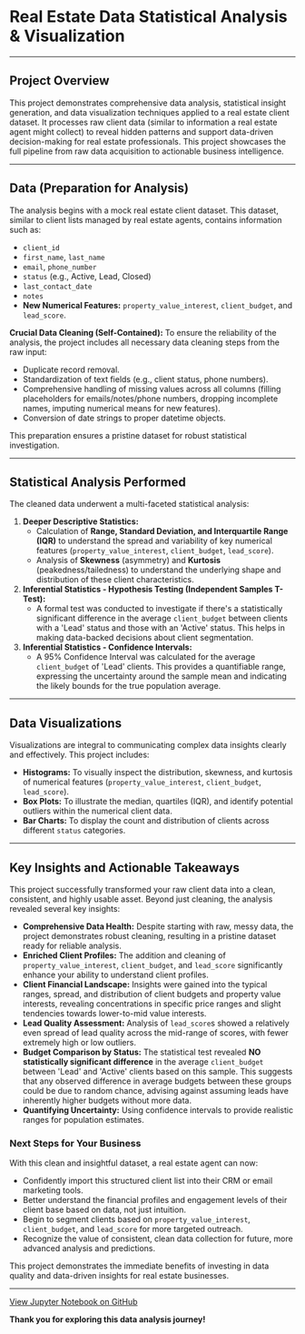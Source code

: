 # Real Estate Data Statistical Analysis & Visualization

---

## Project Overview

This project demonstrates comprehensive data analysis, statistical insight generation, and data visualization techniques applied to a real estate client dataset. It processes raw client data (similar to information a real estate agent might collect) to reveal hidden patterns and support data-driven decision-making for real estate professionals. This project showcases the full pipeline from raw data acquisition to actionable business intelligence.

---

## Data (Preparation for Analysis)

The analysis begins with a mock real estate client dataset. This dataset, similar to client lists managed by real estate agents, contains information such as:

* `client_id`
* `first_name`, `last_name`
* `email`, `phone_number`
* `status` (e.g., Active, Lead, Closed)
* `last_contact_date`
* `notes`
* **New Numerical Features:** `property_value_interest`, `client_budget`, and `lead_score`.

**Crucial Data Cleaning (Self-Contained):**
To ensure the reliability of the analysis, the project includes all necessary data cleaning steps from the raw input:
* Duplicate record removal.
* Standardization of text fields (e.g., client status, phone numbers).
* Comprehensive handling of missing values across all columns (filling placeholders for emails/notes/phone numbers, dropping incomplete names, imputing numerical means for new features).
* Conversion of date strings to proper datetime objects.

This preparation ensures a pristine dataset for robust statistical investigation.

---

## Statistical Analysis Performed

The cleaned data underwent a multi-faceted statistical analysis:

1.  **Deeper Descriptive Statistics:**
    * Calculation of **Range, Standard Deviation, and Interquartile Range (IQR)** to understand the spread and variability of key numerical features (`property_value_interest`, `client_budget`, `lead_score`).
    * Analysis of **Skewness** (asymmetry) and **Kurtosis** (peakedness/tailedness) to understand the underlying shape and distribution of these client characteristics.
2.  **Inferential Statistics - Hypothesis Testing (Independent Samples T-Test):**
    * A formal test was conducted to investigate if there's a statistically significant difference in the average `client_budget` between clients with a 'Lead' status and those with an 'Active' status. This helps in making data-backed decisions about client segmentation.
3.  **Inferential Statistics - Confidence Intervals:**
    * A 95% Confidence Interval was calculated for the average `client_budget` of 'Lead' clients. This provides a quantifiable range, expressing the uncertainty around the sample mean and indicating the likely bounds for the true population average.

---

## Data Visualizations

Visualizations are integral to communicating complex data insights clearly and effectively. This project includes:

* **Histograms:** To visually inspect the distribution, skewness, and kurtosis of numerical features (`property_value_interest`, `client_budget`, `lead_score`).
* **Box Plots:** To illustrate the median, quartiles (IQR), and identify potential outliers within the numerical client data.
* **Bar Charts:** To display the count and distribution of clients across different `status` categories.

---

## Key Insights and Actionable Takeaways

This project successfully transformed your raw client data into a clean, consistent, and highly usable asset. Beyond just cleaning, the analysis revealed several key insights:

* **Comprehensive Data Health:** Despite starting with raw, messy data, the project demonstrates robust cleaning, resulting in a pristine dataset ready for reliable analysis.
* **Enriched Client Profiles:** The addition and cleaning of `property_value_interest`, `client_budget`, and `lead_score` significantly enhance your ability to understand client profiles.
* **Client Financial Landscape:** Insights were gained into the typical ranges, spread, and distribution of client budgets and property value interests, revealing concentrations in specific price ranges and slight tendencies towards lower-to-mid value interests.
* **Lead Quality Assessment:** Analysis of `lead_score`s showed a relatively even spread of lead quality across the mid-range of scores, with fewer extremely high or low outliers.
* **Budget Comparison by Status:** The statistical test revealed **NO statistically significant difference** in the average `client_budget` between 'Lead' and 'Active' clients based on this sample. This suggests that any observed difference in average budgets between these groups could be due to random chance, advising against assuming leads have inherently higher budgets without more data.
* **Quantifying Uncertainty:** Using confidence intervals to provide realistic ranges for population estimates.

### Next Steps for Your Business
With this clean and insightful dataset, a real estate agent can now:
* Confidently import this structured client list into their CRM or email marketing tools.
* Better understand the financial profiles and engagement levels of their client base based on data, not just intuition.
* Begin to segment clients based on `property_value_interest`, `client_budget`, and `lead_score` for more targeted outreach.
* Recognize the value of consistent, clean data collection for future, more advanced analysis and predictions.

This project demonstrates the immediate benefits of investing in data quality and data-driven insights for real estate businesses.

---

[View Jupyter Notebook on GitHub](https://github.com/777awsome7/real-estate-data-analysis-viz/blob/750bd768b28bfd9210ff61ee2370b9b7b01b1df7/Real_Estate_Data_Statistical_Analysis_%26_Visualization_.ipynb)

**Thank you for exploring this data analysis journey!**
